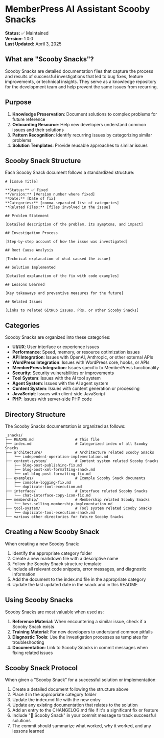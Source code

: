 # MemberPress AI Assistant Scooby Snacks

**Status:** ✅ Maintained  
**Version:** 1.0.0  
**Last Updated:** April 3, 2025

## What are "Scooby Snacks"?

Scooby Snacks are detailed documentation files that capture the process and results of successful investigations that led to bug fixes, feature improvements, or technical insights. They serve as a knowledge repository for the development team and help prevent the same issues from recurring.

## Purpose

1. **Knowledge Preservation**: Document solutions to complex problems for future reference
2. **Onboarding Resource**: Help new developers understand common issues and their solutions
3. **Pattern Recognition**: Identify recurring issues by categorizing similar problems
4. **Solution Templates**: Provide reusable approaches to similar issues

## Scooby Snack Structure

Each Scooby Snack document follows a standardized structure:

```
# [Issue Title]

**Status:** ✅ Fixed  
**Version:** [Version number where fixed]  
**Date:** [Date of fix]  
**Categories:** [comma-separated list of categories]  
**Related Files:** [files involved in the issue]

## Problem Statement

[Detailed description of the problem, its symptoms, and impact]

## Investigation Process

[Step-by-step account of how the issue was investigated]

## Root Cause Analysis

[Technical explanation of what caused the issue]

## Solution Implemented

[Detailed explanation of the fix with code examples]

## Lessons Learned

[Key takeaways and preventive measures for the future]

## Related Issues

[Links to related GitHub issues, PRs, or other Scooby Snacks]
```

## Categories

Scooby Snacks are organized into these categories:

- **UI/UX**: User interface or experience issues
- **Performance**: Speed, memory, or resource optimization issues
- **API Integration**: Issues with OpenAI, Anthropic, or other external APIs
- **WordPress Integration**: Issues with WordPress core, hooks, or APIs
- **MemberPress Integration**: Issues specific to MemberPress functionality
- **Security**: Security vulnerabilities or improvements
- **Tool System**: Issues with the AI tool system
- **Agent System**: Issues with the AI agent system
- **Content System**: Issues with content generation or processing
- **JavaScript**: Issues with client-side JavaScript
- **PHP**: Issues with server-side PHP code

## Directory Structure

The Scooby Snacks documentation is organized as follows:

```
_snacks/
├── README.md                   # This file
├── index.md                    # Categorized index of all Scooby Snacks
├── architecture/               # Architecture related Scooby Snacks
│   └── independent-operation-implementation.md
├── content-system/             # Content system related Scooby Snacks
│   ├── blog-post-publishing-fix.md
│   ├── blog-post-xml-formatting-snack.md
│   └── xml-blog-post-formatting-fix.md
├── examples/                   # Example Scooby Snack documents
│   ├── console-logging-fix.md
│   └── duplicate-tool-execution.md
├── interface/                  # Interface related Scooby Snacks
│   └── chat-interface-copy-icon-fix.md
├── membership/                 # Membership related Scooby Snacks
│   └── best-selling-membership-implementation.md
├── tool-system/                # Tool system related Scooby Snacks
│   └── duplicate-tool-execution-snack.md
└── various other directories for future Scooby Snacks
```

## Creating a New Scooby Snack

When creating a new Scooby Snack:

1. Identify the appropriate category folder
2. Create a new markdown file with a descriptive name
3. Follow the Scooby Snack structure template
4. Include all relevant code snippets, error messages, and diagnostic information
5. Add the document to the index.md file in the appropriate category
6. Update the last updated date in the snack and in this README

## Using Scooby Snacks

Scooby Snacks are most valuable when used as:

1. **Reference Material**: When encountering a similar issue, check if a Scooby Snack exists
2. **Training Material**: For new developers to understand common pitfalls
3. **Diagnostic Tools**: Use the investigation processes as templates for troubleshooting
4. **Documentation**: Link to Scooby Snacks in commit messages when fixing related issues

## Scooby Snack Protocol

When given a "Scooby Snack" for a successful solution or implementation:

1. Create a detailed document following the structure above
2. Place it in the appropriate category folder
3. Update the index.md file with the new entry
4. Update any existing documentation that relates to the solution
5. Add an entry to the CHANGELOG.md file if it's a significant fix or feature
6. Include "🦴 Scooby Snack" in your commit message to track successful solutions
7. The commit should summarize what worked, why it worked, and any lessons learned